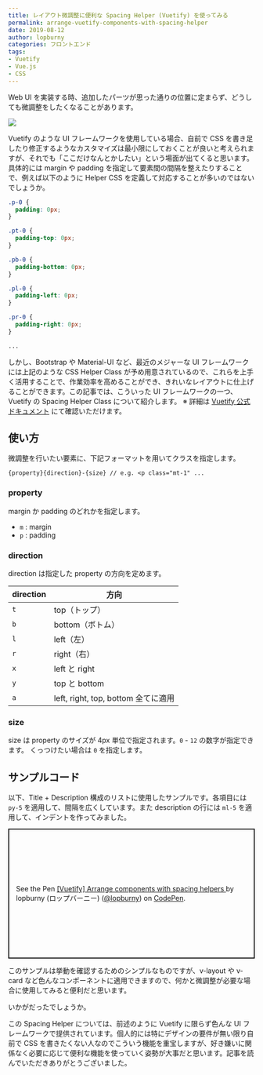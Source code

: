 ```yaml
---
title: レイアウト微調整に便利な Spacing Helper (Vuetify) を使ってみる
permalink: arrange-vuetify-components-with-spacing-helper
date: 2019-08-12
author: lopburny
categories: フロントエンド
tags:
- Vuetify
- Vue.js
- CSS
---
```


Web UI を実装する時、追加したパーツが思った通りの位置に定まらず、どうしても微調整をしたくなることがあります。

![](/articles/assets/lopburny/img/lopburny_blog_6_thumbnail.jpg)

Vuetify のような UI フレームワークを使用している場合、自前で CSS を書き足したり修正するようなカスタマイズは最小限にしておくことが良いと考えられますが、それでも「ここだけなんとかしたい」という場面が出てくると思います。具体的には margin や padding を指定して要素間の間隔を整えたりすることで、例えば以下のように Helper CSS を定義して対応することが多いのではないでしょうか。
<br>

```css
.p-0 {
  padding: 0px;
}

.pt-0 {
  padding-top: 0px;
}

.pb-0 {
  padding-bottom: 0px;
}

.pl-0 {
  padding-left: 0px;
}

.pr-0 {
  padding-right: 0px;
}

...
```

しかし、Bootstrap や Material-UI など、最近のメジャーな UI フレームワークには上記のような CSS Helper Class が予め用意されているので、これらを上手く活用することで、作業効率を高めることができ、きれいなレイアウトに仕上げることができます。この記事では、こういった UI フレームワークの一つ、Vuetify の Spacing Helper Class について紹介します。
※ 詳細は [Vuetify 公式ドキュメント](https://vuetifyjs.com/ja/styles/spacing) にて確認いただけます。

## 使い方
微調整を行いたい要素に、下記フォーマットを用いてクラスを指定します。

```
{property}{direction}-{size} // e.g. <p class="mt-1" ...
```

### property
margin か padding のどれかを指定します。
<br>

- `m` : margin 
- `p` : padding

### direction
direction は指定した property の方向を定めます。

| direction | 方向 |
|-----------|-----|
|  `t`  | top（トップ） |
|  `b`  | bottom（ボトム） |
|  `l`  | left（左） |
|  `r`  | right（右） |
|  `x`  | left と right |
|  `y`  | top と bottom |
|  `a`  | left, right, top, bottom 全てに適用 |

### size
size は property のサイズが 4px 単位で指定されます。`0` - `12` の数字が指定できます。
くっつけたい場合は `0` を指定します。

## サンプルコード
以下、Title + Description 構成のリストに使用したサンプルです。各項目には `py-5` を適用して、間隔を広くしています。また description の行には `ml-5` を適用して、インデントを作ってみました。

<p class="codepen" data-height="265" data-theme-id="0" data-default-tab="html,result" data-user="lopburny" data-slug-hash="OKBZRQ" style="height: 265px; box-sizing: border-box; display: flex; align-items: center; justify-content: center; border: 2px solid; margin: 1em 0; padding: 1em;" data-pen-title="[Vuetify] Arrange components with spacing helpers ">
  <span>See the Pen <a href="https://codepen.io/lopburny/pen/OKBZRQ/">
  [Vuetify] Arrange components with spacing helpers </a> by lopburny (ロップバーニー) (<a href="https://codepen.io/lopburny">@lopburny</a>)
  on <a href="https://codepen.io">CodePen</a>.</span>
</p>
<script async src="https://static.codepen.io/assets/embed/ei.js"></script>

このサンプルは挙動を確認するためのシンプルなものですが、v-layout や v-card など色んなコンポーネントに適用できますので、何かと微調整が必要な場合に使用してみると便利だと思います。

いかがだったでしょうか。

この Spacing Helper については、前述のように Vuetify に限らず色んな UI フレームワークで提供されています。個人的には特にデザインの要件が無い限り自前で CSS を書きたくない人なのでこういう機能を重宝しますが、好き嫌いに関係なく必要に応じて便利な機能を使っていく姿勢が大事だと思います。記事を読んでいただきありがとうございました。
